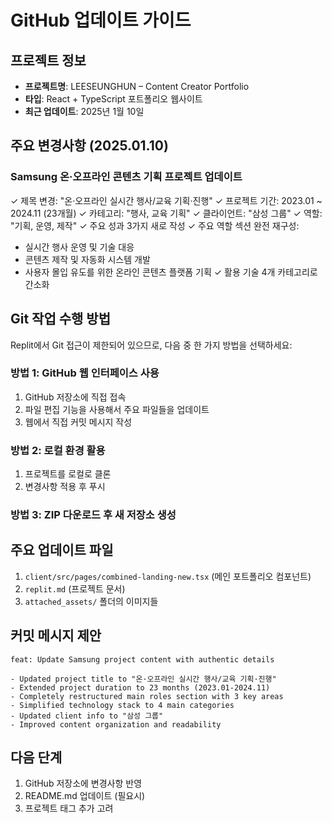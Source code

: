 # GitHub 업데이트 가이드

## 프로젝트 정보
- **프로젝트명**: LEESEUNGHUN – Content Creator Portfolio
- **타입**: React + TypeScript 포트폴리오 웹사이트
- **최근 업데이트**: 2025년 1월 10일

## 주요 변경사항 (2025.01.10)

### Samsung 온·오프라인 콘텐츠 기획 프로젝트 업데이트
✓ 제목 변경: "온·오프라인 실시간 행사/교육 기획·진행"
✓ 프로젝트 기간: 2023.01 ~ 2024.11 (23개월)
✓ 카테고리: "행사, 교육 기획"
✓ 클라이언트: "삼성 그룹"
✓ 역할: "기획, 운영, 제작"
✓ 주요 성과 3가지 새로 작성
✓ 주요 역할 섹션 완전 재구성:
  - 실시간 행사 운영 및 기술 대응
  - 콘텐츠 제작 및 자동화 시스템 개발
  - 사용자 몰입 유도를 위한 온라인 콘텐츠 플랫폼 기획
✓ 활용 기술 4개 카테고리로 간소화

## Git 작업 수행 방법

Replit에서 Git 접근이 제한되어 있으므로, 다음 중 한 가지 방법을 선택하세요:

### 방법 1: GitHub 웹 인터페이스 사용
1. GitHub 저장소에 직접 접속
2. 파일 편집 기능을 사용해서 주요 파일들을 업데이트
3. 웹에서 직접 커밋 메시지 작성

### 방법 2: 로컬 환경 활용
1. 프로젝트를 로컬로 클론
2. 변경사항 적용 후 푸시

### 방법 3: ZIP 다운로드 후 새 저장소 생성

## 주요 업데이트 파일
1. `client/src/pages/combined-landing-new.tsx` (메인 포트폴리오 컴포넌트)
2. `replit.md` (프로젝트 문서)
3. `attached_assets/` 폴더의 이미지들

## 커밋 메시지 제안
```
feat: Update Samsung project content with authentic details

- Updated project title to "온·오프라인 실시간 행사/교육 기획·진행"
- Extended project duration to 23 months (2023.01-2024.11)
- Completely restructured main roles section with 3 key areas
- Simplified technology stack to 4 main categories
- Updated client info to "삼성 그룹"
- Improved content organization and readability
```

## 다음 단계
1. GitHub 저장소에 변경사항 반영
2. README.md 업데이트 (필요시)
3. 프로젝트 태그 추가 고려